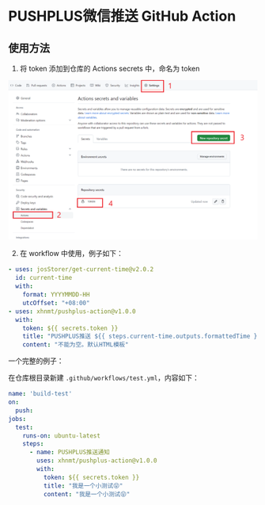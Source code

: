 # PUSHPLUS微信推送 GitHub Action



## 使用方法

1. 将 token 添加到仓库的 Actions secrets 中，命名为 token 

![](images/token.png)  

2. 在 workflow 中使用，例子如下：

```yml
- uses: josStorer/get-current-time@v2.0.2
  id: current-time
  with:
    format: YYYYMMDD-HH
    utcOffset: "+08:00"
- uses: xhnmt/pushplus-action@v1.0.0
  with:
    token: ${{ secrets.token }}
    title: "PUSHPLUS推送 ${{ steps.current-time.outputs.formattedTime }}"
    content: "不能为空。默认HTML模板"
```

一个完整的例子：

在仓库根目录新建 `.github/workflows/test.yml`，内容如下：

```yaml
name: 'build-test'
on:
  push:
jobs:
  test:
    runs-on: ubuntu-latest
    steps:
      - name: PUSHPLUS推送通知
        uses: xhnmt/pushplus-action@v1.0.0
        with:
          token: ${{ secrets.token }}
          title: "我是一个小测试😝"
          content: "我是一个小测试😝"
```
